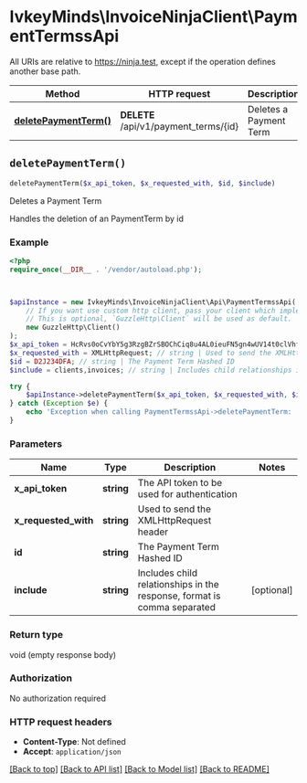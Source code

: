 # IvkeyMinds\InvoiceNinjaClient\PaymentTermssApi

All URIs are relative to https://ninja.test, except if the operation defines another base path.

| Method | HTTP request | Description |
| ------------- | ------------- | ------------- |
| [**deletePaymentTerm()**](PaymentTermssApi.md#deletePaymentTerm) | **DELETE** /api/v1/payment_terms/{id} | Deletes a Payment Term |


## `deletePaymentTerm()`

```php
deletePaymentTerm($x_api_token, $x_requested_with, $id, $include)
```

Deletes a Payment Term

Handles the deletion of an PaymentTerm by id

### Example

```php
<?php
require_once(__DIR__ . '/vendor/autoload.php');



$apiInstance = new IvkeyMinds\InvoiceNinjaClient\Api\PaymentTermssApi(
    // If you want use custom http client, pass your client which implements `GuzzleHttp\ClientInterface`.
    // This is optional, `GuzzleHttp\Client` will be used as default.
    new GuzzleHttp\Client()
);
$x_api_token = HcRvs0oCvYbY5g3RzgBZrSBOChCiq8u4AL0ieuFN5gn4wUV14t0clVhfPc5OX99q; // string | The API token to be used for authentication
$x_requested_with = XMLHttpRequest; // string | Used to send the XMLHttpRequest header
$id = D2J234DFA; // string | The Payment Term Hashed ID
$include = clients,invoices; // string | Includes child relationships in the response, format is comma separated

try {
    $apiInstance->deletePaymentTerm($x_api_token, $x_requested_with, $id, $include);
} catch (Exception $e) {
    echo 'Exception when calling PaymentTermssApi->deletePaymentTerm: ', $e->getMessage(), PHP_EOL;
}
```

### Parameters

| Name | Type | Description  | Notes |
| ------------- | ------------- | ------------- | ------------- |
| **x_api_token** | **string**| The API token to be used for authentication | |
| **x_requested_with** | **string**| Used to send the XMLHttpRequest header | |
| **id** | **string**| The Payment Term Hashed ID | |
| **include** | **string**| Includes child relationships in the response, format is comma separated | [optional] |

### Return type

void (empty response body)

### Authorization

No authorization required

### HTTP request headers

- **Content-Type**: Not defined
- **Accept**: `application/json`

[[Back to top]](#) [[Back to API list]](../../README.md#endpoints)
[[Back to Model list]](../../README.md#models)
[[Back to README]](../../README.md)
